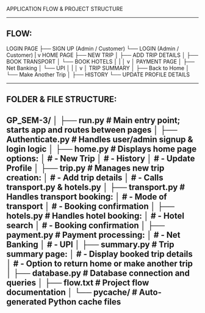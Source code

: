 APPLICATION FLOW & PROJECT STRUCTURE

------------------------------------------------------------
FLOW:
------------------------------------------------------------
LOGIN PAGE
 ├── SIGN UP (Admin / Customer)
 └── LOGIN (Admin / Customer)
       |
       v
HOME PAGE
 ├── NEW TRIP
 │     ├── ADD TRIP DETAILS
 │     ├── BOOK TRANSPORT
 │     └── BOOK HOTELS
 │            |
 │            v
 │         PAYMENT PAGE
 │          ├── Net Banking
 │          └── UPI
 │                |
 │                v
 │            TRIP SUMMARY
 │              ├── Back to Home
 │              └── Make Another Trip
 │
 ├── HISTORY
 └── UPDATE PROFILE DETAILS

------------------------------------------------------------
FOLDER & FILE STRUCTURE:
------------------------------------------------------------
GP_SEM-3/
│
├── run.py               # Main entry point; starts app and routes between pages
│
├── Authenticate.py       # Handles user/admin signup & login logic
│
├── home.py               # Displays home page options:
│                         # - New Trip
│                         # - History
│                         # - Update Profile
│
├── trip.py               # Manages new trip creation:
│                         # - Add trip details
│                         # - Calls transport.py & hotels.py
│
├── transport.py          # Handles transport booking:
│                         # - Mode of transport
│                         # - Booking confirmation
│
├── hotels.py             # Handles hotel booking:
│                         # - Hotel search
│                         # - Booking confirmation
│
├── payment.py            # Payment processing:
│                         # - Net Banking
│                         # - UPI
│
├── summary.py            # Trip summary page:
│                         # - Display booked trip details
│                         # - Option to return home or make another trip
│
├── database.py           # Database connection and queries
│
├── flow.txt              # Project flow documentation
│
└── __pycache__/          # Auto-generated Python cache files
------------------------------------------------------------
